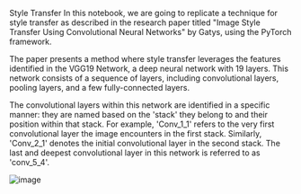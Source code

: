 Style Transfer
In this notebook, we are going to replicate a technique for style transfer as described in the research paper titled "Image Style Transfer Using Convolutional Neural Networks" by Gatys, using the PyTorch framework.

The paper presents a method where style transfer leverages the features identified in the VGG19 Network, a deep neural network with 19 layers. This network consists of a sequence of layers, including convolutional layers, pooling layers, and a few fully-connected layers.

The convolutional layers within this network are identified in a specific manner: they are named based on the 'stack' they belong to and their position within that stack. For example, 'Conv_1_1' refers to the very first convolutional layer the image encounters in the first stack. Similarly, 'Conv_2_1' denotes the initial convolutional layer in the second stack. The last and deepest convolutional layer in this network is referred to as 'conv_5_4'.

![image](https://github.com/user-attachments/assets/694bfb43-db2a-4dee-8c8a-13ee32a4aa86)
